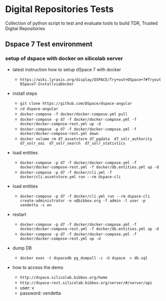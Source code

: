 # Digital Repositories Tests

Collection of python script to test and evaluate tools to build TDR, Trusted Digital Repositories

## Dspace 7 Test environment

### setup of dspace with docker on silicolab server

* latest instruction how to setup dSpace 7 with docker
    * `https://wiki.lyrasis.org/display/DSPACE/Try+out+DSpace+7#TryoutDSpace7-InstallviaDocker`


* install steps
    * `git clone https://github.com/DSpace/dspace-angular`
    * `cd dspace-angular`
    * `docker-compose -f docker/docker-compose.yml pull`
    * `docker-compose -p d7 -f docker/docker-compose.yml -f docker/docker-compose-rest.yml up -d`
    * `docker-compose -p d7 -f docker/docker-compose.yml -f docker/docker-compose-rest.yml down`
    * `docker volume rm d7_assetstore d7_pgdata  d7_solr_authority d7_solr_oai  d7_solr_search  d7_solr_statistics`

* load entities
    * `docker-compose -p d7 -f docker/docker-compose.yml -f docker/docker-compose-rest.yml -f docker/db.entities.yml up -d`
    * `docker-compose -p d7 -f docker/cli.yml -f docker/cli.assetstore.yml run --rm dspace-cli`

* load entities
    * `docker-compose -p d7 -f docker/cli.yml run --rm dspace-cli create-administrator -e v@bibbox.org -f admin -l user -p vendetta -c en`

* restart 
    * `docker-compose -p d7 -f docker/docker-compose.yml -f docker/docker-compose-rest.yml -f docker/db.entities.yml up -d`
    * `docker-compose -p d7 -f docker/docker-compose.yml -f docker/docker-compose-rest.yml up -d`

* dump DB
    * `docker exec -t dspacedb pg_dumpall -c -U dspace  > db.sql`

* how to access the demo

    * `http://dspace.silicolab.bibbox.org/home`
    * `http://dspace-rest.silicolab.bibbox.org/server/#/server/api`
    *  user: v
    *  password: vendetta



